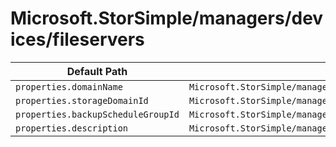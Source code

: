 # Microsoft.StorSimple/managers/devices/fileservers

| Default Path | Alias |
|---|---|
| `properties.domainName` | `Microsoft.StorSimple/managers/devices/fileservers/domainName` |
| `properties.storageDomainId` | `Microsoft.StorSimple/managers/devices/fileservers/storageDomainId` |
| `properties.backupScheduleGroupId` | `Microsoft.StorSimple/managers/devices/fileservers/backupScheduleGroupId` |
| `properties.description` | `Microsoft.StorSimple/managers/devices/fileservers/description` |

